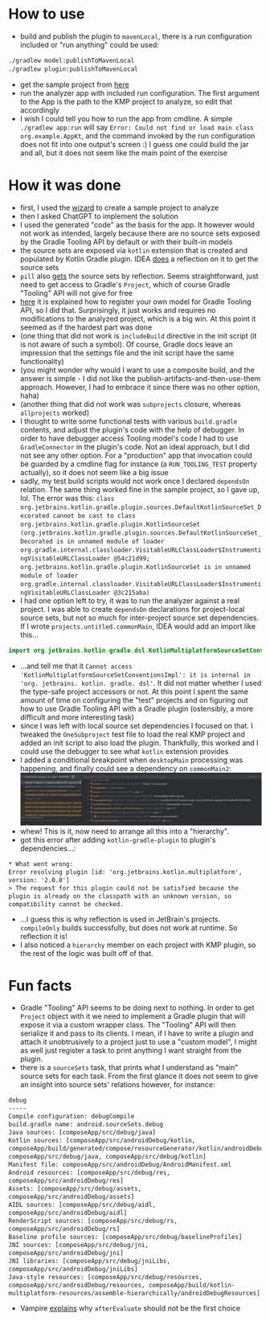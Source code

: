 # How to use

- build and publish the plugin to `mavenLocal`, there is a run configuration included or "run anything" could be used:

```bash
./gradlew model:publishToMavenLocal
./gradlew plugin:publishToMavenLocal
```

- get the sample project from [here](https://github.com/pratclot/kotlinproject)
- run the analyzer app with included run configuration. The first argument to the App is the path to the KMP project to
  analyze, so edit that accordingly
- I wish I could tell you how to run the app from cmdline. A simple `./gradlew app:run` will say
  `Error: Could not find or load main class org.example.AppKt`, and the command invoked by the run configuration does
  not fit into one output's screen :) I guess one could build the jar and all, but it does not seem like the main point
  of the exercise

# How it was done

- first, I used the [wizard](https://kmp.jetbrains.com/) to create a sample project to analyze
- then I asked ChatGPT to implement the solution
- I used the generated "code" as the basis for the app. It however would not work as intended, largely because there are
  no source sets exposed by the Gradle Tooling API by default or with their built-in models
- the source sets are exposed via `kotlin` extension that is created and populated by Kotlin Gradle plugin.
  IDEA [does](https://github.com/JetBrains/intellij-community/blob/be49cda40d214c910b9254e2dfbbbfada56c1e5e/plugins/kotlin/gradle/gradle-tooling/impl/src/org/jetbrains/kotlin/idea/gradleTooling/reflect/KotlinExtensionReflection.kt#L20)
  a reflection on it to get the source sets
- `pill`
  also [gets](https://github.com/JetBrains/kotlin/blob/e67042118adacb38d27d5a0a94357ff1c7b96acd/plugins/pill/pill-importer/src/ModelParser.kt#L344)
  the source sets by reflection. Seems straightforward, just need to get access to Gradle's `Project`, which of course
  Gradle "Tooling" API will not give for free
- [here](https://github.com/bmuschko/tooling-api-custom-model/blob/master/plugin/src/main/java/org/gradle/sample/plugins/toolingapi/custom/ToolingApiCustomModelPlugin.java)
  it is explained how to register your own model for Gradle Tooling API, so I did that. Surprisingly, it just works and
  requires no modifications to the analyzed project, which is a big win. At this point it seemed as if the hardest part
  was done
- (one thing that did not work is `includeBuild` directive in the init script (it is not aware of such a symbol). Of
  course, Gradle docs leave an impression that the settings file and the init script have the same functionality)
- (you might wonder why would I want to use a composite build, and the answer is simple - I did not like the
  publish-artifacts-and-then-use-them approach. However, I had to embrace it since there was no other option, haha)
- (another thing that did not work was `subprojects` closure, whereas `allprojects` worked)
- I thought to write some functional tests with various `build.gradle` contents, and adjust the plugin's code with the
  help of debugger. In order to have debugger access Tooling model's code I had to use `GradleConnector` in the plugin's
  code. Not an ideal approach, but I did not see any other option. For a "production" app that invocation could be
  guarded by a cmdline flag for instance (a `RUN_TOOLING_TEST` property actually), so it does not seem like a big issue
- sadly, my test build scripts would not work once I declared `dependsOn` relation. The same thing worked fine in the
  sample project, so I gave up, lol. The error was this:
  ```class org.jetbrains.kotlin.gradle.plugin.sources.DefaultKotlinSourceSet_Decorated cannot be cast to class org.jetbrains.kotlin.gradle.plugin.KotlinSourceSet (org.jetbrains.kotlin.gradle.plugin.sources.DefaultKotlinSourceSet_Decorated is in unnamed module of loader org.gradle.internal.classloader.VisitableURLClassLoader$InstrumentingVisitableURLClassLoader @54c21d99; org.jetbrains.kotlin.gradle.plugin.KotlinSourceSet is in unnamed module of loader org.gradle.internal.classloader.VisitableURLClassLoader$InstrumentingVisitableURLClassLoader @3c215aba)```
- I had one option left to try, it was to run the analyzer against a real project. I was able to create `dependsOn`
  declarations for project-local source sets, but not so much for inter-project source set dependencies. If I wrote
  `projects.untitled.commonMain`, IDEA would add an import like this...

```kotlin
import org.jetbrains.kotlin.gradle.dsl.KotlinMultiplatformSourceSetConventionsImpl.commonMain
```

- ...and tell me that it
  `Cannot access 'KotlinMultiplatformSourceSetConventionsImpl': it is internal in 'org. jetbrains. kotlin. gradle. dsl'`.
  It did not matter whether I used the type-safe project accessors or not. At this point I spent the same amount of time
  on configuring the "test" projects and on figuring out how to use Gradle Tooling API with a Gradle plugin (ostensibly,
  a more difficult and more interesting task)
- since I was left with local source set dependencies I focused on that. I tweaked the `OneSubproject` test file to load
  the real KMP project and added an init script to also load the plugin. Thankfully, this worked and I could use the
  debugger to see what `kotlin` extension provides
- I added a conditional breakpoint when `desktopMain` processing was happening, and finally could see a dependency on
  `commonMain2`:
  ![inspection](img/Screenshot%20at%202024-08-30%2011-00-58.png)
- whew! This is it, now need to arrange all this into a "hierarchy".
- got this error after adding `kotlin-gradle-plugin` to plugin's dependencies...:

```
* What went wrong:
Error resolving plugin [id: 'org.jetbrains.kotlin.multiplatform', version: '2.0.0']
> The request for this plugin could not be satisfied because the plugin is already on the classpath with an unknown version, so compatibility cannot be checked.
```

- ...I guess this is why reflection is used in JetBrain's projects. `compileOnly` builds successfully, but does not
  work at runtime. So reflection it is!
- I also noticed a `hierarchy` member on each project with KMP plugin, so the rest of the logic was built off of that.

# Fun facts

- Gradle "Tooling" API seems to be doing next to nothing. In order to get `Project` object with it we need to implement
  a Gradle plugin that will expose it via a custom wrapper class. The "Tooling" API will then serialize it and pass to
  its clients. I mean, if I have to write a plugin and attach it unobtrusively to a project just to use a "custom
  model", I might as well just register a task to print anything I want straight from the plugin.
- there is a `sourceSets` task, that prints what I understand as "main" source sets for each task. From the first glance
  it does not seem to give an insight into source sets' relations however, for instance:

```
debug
-----
Compile configuration: debugCompile
build.gradle name: android.sourceSets.debug
Java sources: [composeApp/src/debug/java]
Kotlin sources: [composeApp/src/androidDebug/kotlin, composeApp/build/generated/compose/resourceGenerator/kotlin/androidDebugResourceAccessors, composeApp/src/debug/java, composeApp/src/debug/kotlin]
Manifest file: composeApp/src/androidDebug/AndroidManifest.xml
Android resources: [composeApp/src/debug/res, composeApp/src/androidDebug/res]
Assets: [composeApp/src/debug/assets, composeApp/src/androidDebug/assets]
AIDL sources: [composeApp/src/debug/aidl, composeApp/src/androidDebug/aidl]
RenderScript sources: [composeApp/src/debug/rs, composeApp/src/androidDebug/rs]
Baseline profile sources: [composeApp/src/debug/baselineProfiles]
JNI sources: [composeApp/src/debug/jni, composeApp/src/androidDebug/jni]
JNI libraries: [composeApp/src/debug/jniLibs, composeApp/src/androidDebug/jniLibs]
Java-style resources: [composeApp/src/debug/resources, composeApp/src/androidDebug/resources, composeApp/build/kotlin-multiplatform-resources/assemble-hierarchically/androidDebugResources]
```

- Vampire [explains](https://youtrack.jetbrains.com/issue/IDEA-343338/Please-avoid-using-afterEvaluate-in-Gradle-logic)
  why `afterEvaluate` should not be the first choice
